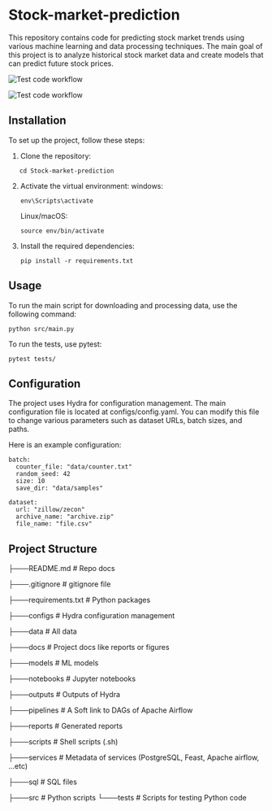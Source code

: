 # Stock-market-prediction
This repository contains code for predicting stock market trends using various machine learning and data processing techniques. The main goal of this project is to analyze historical stock market data and create models that can predict future stock prices.

![Test code workflow](https://github.com/paket2004/Stock-Market-Prediction/actions/workflows/test-code.yml/badge.svg)

![Test code workflow](https://github.com/paket2004/Stock-Market-Prediction/actions/workflows/test-model.yml/badge.svg)

## Installation
To set up the project, follow these steps:
  1. Clone the repository:
  ```git clone https://github.com/paket2004/Stock-market-prediction.git
     cd Stock-market-prediction
  ```
  2. Activate the virtual environment:
     windows:
     ```
     env\Scripts\activate
     ```
     Linux/macOS:
     ```
     source env/bin/activate
     ```
  3. Install the required dependencies:
     ```
     pip install -r requirements.txt
     ```
## Usage
To run the main script for downloading and processing data, use the following command:
```
python src/main.py
```
To run the tests, use pytest:
```
pytest tests/
```
## Configuration
The project uses Hydra for configuration management. The main configuration file is located at configs/config.yaml. You can modify this file to change various parameters such as dataset URLs, batch sizes, and paths.

Here is an example configuration:
```
batch:
  counter_file: "data/counter.txt"
  random_seed: 42
  size: 10
  save_dir: "data/samples"

dataset:
  url: "zillow/zecon"
  archive_name: "archive.zip"
  file_name: "file.csv"
```
## Project Structure
├───README.md          # Repo docs

├───.gitignore         # gitignore file

├───requirements.txt   # Python packages   

├───configs            # Hydra configuration management

├───data               # All data

├───docs               # Project docs like reports or figures

├───models             # ML models

├───notebooks          # Jupyter notebooks

├───outputs            # Outputs of Hydra

├───pipelines          # A Soft link to DAGs of Apache Airflow

├───reports            # Generated reports 

├───scripts            # Shell scripts (.sh)

├───services           # Metadata of services (PostgreSQL, Feast, Apache airflow, ...etc)

├───sql                # SQL files

├───src                # Python scripts
└───tests              # Scripts for testing Python code
